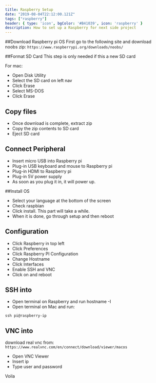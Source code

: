 ```yaml
---
title: Raspberry Setup
date: "2019-08-04T22:12:00.121Z"
tags: ["raspberry"]
header: { type: 'icon', bgColor: '#B41039', icon: 'raspberry' }
description: How to set up a Raspberry for next side project
---
```


##Download Raspberry pi OS
First go to the following site and download noobs zip:
`https://www.raspberrypi.org/downloads/noobs/`

##Format SD Card
This step is only needed if this a new SD card

For mac:
* Open Disk Utility
* Select the SD card on left nav
* Click Erase
* Select MS-DOS
* Click Erase

## Copy files
* Once download is complete, extract zip
* Copy the zip contents to SD card
* Eject SD card

## Connect Peripheral
* Insert micro USB into Raspberry pi
* Plug-in USB keyboard and mouse to Raspberry pi
* Plug-in HDMI to Raspberry pi
* Plug-in 5V power supply
* As soon as you plug it in, it will power up.

##Install OS
* Select your language at the bottom of the screen
* Check raspbian
* Click install. This part will take a while.
* When it is done, go through setup and then reboot

## Configuration
* Click Raspberry in top left
* Click Preferences
* Click Raspberry PI Configuration
* Change Hostname
* Click Interfaces
* Enable SSH and VNC
* Click on and reboot

## SSH into
* Open terminal on Raspberry and run hostname -I
* Open terminal on Mac and run:
```
ssh pi@raspberry-ip
```

## VNC into
download real vnc from:
`https://www.realvnc.com/en/connect/download/viewer/macos`
* Open VNC Viewer
* Insert ip
* Type user and password

Voila